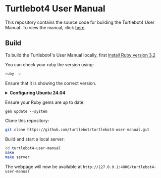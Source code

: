 # Turtlebot4 User Manual

This repository contains the source code for building the Turtlebot4 User Manual. To view the manual, click [here](https://turtlebot.github.io/turtlebot4-user-manual/).

## Build

To build the Turtlebot4's User Manual locally, first [install Ruby version 3.2](https://gorails.com/setup/ubuntu/24.04)

You can check your ruby the version using:
```bash
ruby -v
```
Ensure that it is showing the correct version.

<p>
<details>
    <summary><b>Configuring Ubuntu 24.04</b></summary>
    By default, Ubuntu 24.04 uses a debian-packaged version of Ruby, which installs gems to a root-owned path. This makes installing additional gems problematic.
    To work around this issue, run the following commands:
    ```shell
    mkdir $HOME/.ruby
    echo 'export GEM_HOME=$HOME/.ruby/' >> $HOME/.bashrc
    echo 'export PATH="$PATH:$HOME/.ruby/bin"' >> $HOME/.bashrc
    source $HOME/.bashrc
    ```
    This will make the `gem` command install Ruby gems to your local user's `.ruby` directory.
</details>
</p>

Ensure your Ruby gems are up to date:
```shell
gem update --system
```

Clone this repository:

```bash
git clone https://github.com/turtlebot/turtlebot4-user-manual.git
```

Build and start a local server:

```bash
cd turtlebot4-user-manual
make
make server
```

The webpage will now be available at `http://127.0.0.1:4000/turtlebot4-user-manual`
